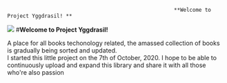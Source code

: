 
                                                          **Welcome to Project Yggdrasil! **                                       
![](https://upload.wikimedia.org/wikipedia/commons/8/8d/The_Ash_Yggdrasil_by_Friedrich_Wilhelm_Heine.jpg)
#**Welcome to Project Yggdrasil!** 

A place for all books techonology related, the amassed collection of books is gradually being sorted and updated.  
I started this little project on the 7th of October, 2020.
I hope to be able to continuously upload and expand this library and share it with all those who're also passion
